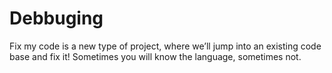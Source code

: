 # Debbuging

Fix my code is a new type of project, where we’ll jump into an existing code base and fix it!
Sometimes you will know the language, sometimes not.